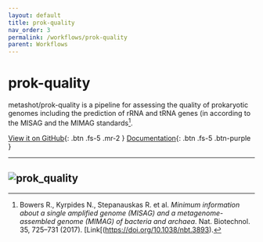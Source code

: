 ```yaml
---
layout: default
title: prok-quality
nav_order: 3
permalink: /workflows/prok-quality
parent: Workflows
---
```


# prok-quality

metashot/prok-quality is a pipeline for assessing the quality of prokaryotic
genomes including the prediction of rRNA and tRNA genes (in according to the
MISAG and the MIMAG standards[^1].

[View it on GitHub](https://github.com/metashot/prok-quality){: .btn .fs-5 .mr-2 }
[Documentation](https://github.com/metashot/prok-quality/blob/main/README.md){: .btn .fs-5 .btn-purple }

---
![prok_quality](https://img.shields.io/github/v/release/metashot/prok-quality?sort=semver&label=Latast%20release&style=for-the-badge)
---

[^1]: Bowers R., Kyrpides N., Stepanauskas R. et al. *Minimum information about
      a single amplified genome (MISAG) and a metagenome-assembled genome
      (MIMAG) of bacteria and archaea*. Nat. Biotechnol. 35, 725–731 (2017).
      [Link[(https://doi.org/10.1038/nbt.3893).